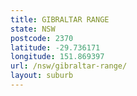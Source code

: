 ```yaml
---
title: GIBRALTAR RANGE
state: NSW
postcode: 2370
latitude: -29.736171
longitude: 151.869397
url: /nsw/gibraltar-range/
layout: suburb
---
```

